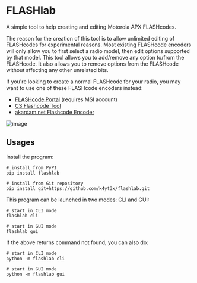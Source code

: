 # FLASHlab

A simple tool to help creating and editing Motorola APX FLASHcodes.

The reason for the creation of this tool is to allow unlimited editing of FLASHcodes for experimental reasons. Most existing FLASHcode encoders will only allow you to first select a radio model, then edit options supported by that model. This tool allows you to add/remove any option to/from the FLASHcode. It also allows you to remove options from the FLASHcode without affecting any other unrelated bits.

If you're looking to create a normal FLASHcode for your radio, you may want to use one of these FLASHcode encoders instead:

- [FLASHcode Portal](https://flashcode.radiocentral.motorolasolutions.com/) (requires MSI account)
- [CS Flashcode Tool](https://communications.support/flashcode/encoder.php)
- [akardam.net Flashcode Encoder](https://www.akardam.net/r/m/tools/fencode.pl)

![image](https://github.com/k4yt3x/flashlab/assets/21986859/dc1ce2d3-05e4-4a97-a61c-0d18c795b192)

## Usages

Install the program:

```shell
# install from PyPI
pip install flashlab

# install from Git repository
pip install git+https://github.com/k4yt3x/flashlab.git
```

This program can be launched in two modes: CLI and GUI:

```shell
# start in CLI mode
flashlab cli

# start in GUI mode
flashlab gui
```

If the above returns command not found, you can also do:

```shell
# start in CLI mode
python -m flashlab cli

# start in GUI mode
python -m flashlab gui
```
